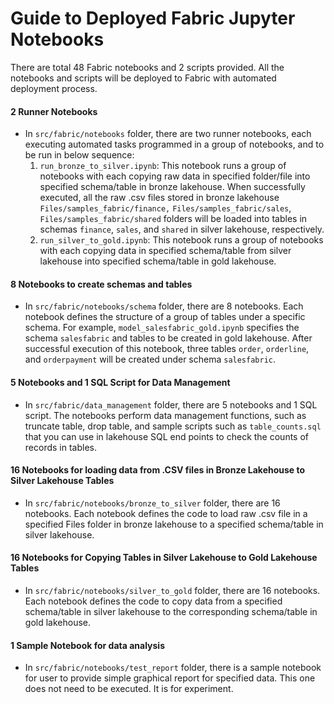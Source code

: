 # Guide to Deployed Fabric Jupyter Notebooks 

There are total 48 Fabric notebooks and 2 scripts provided. All the notebooks and scripts will be deployed to Fabric with automated deployment process. 

#### 2 Runner Notebooks 

- In `src/fabric/notebooks` folder, there are two runner notebooks, each executing automated tasks programmed in a group of notebooks, and to be run in below sequence: 
  1. `run_bronze_to_silver.ipynb`: This notebook runs a group of notebooks with each copying raw data in specified folder/file into specified schema/table in bronze lakehouse. When successfully executed, all the raw .csv files stored in bronze lakehouse `Files/samples_fabric/finance,` `Files/samples_fabric/sales`, `Files/samples_fabric/shared` folders will be loaded into tables in schemas `finance`, `sales`, and `shared` in silver lakehouse, respectively. 
  2. `run_silver_to_gold.ipynb`: This notebook runs a group of notebooks with each copying data in specified schema/table from silver lakehouse into specified schema/table in gold lakehouse. 

#### 8 Notebooks to create schemas and tables 

- In `src/fabric/notebooks/schema` folder, there are 8 notebooks. Each notebook defines the structure of a group of tables under a specific schema. For example, `model_salesfabric_gold.ipynb` specifies the schema `salesfabric` and tables to be created in gold lakehouse. After successful execution of this notebook, three tables `order`, `orderline`, and `orderpayment` will be created under schema `salesfabric`. 

#### 5 Notebooks and 1 SQL Script for Data Management 

- In `src/fabric/data_management` folder, there are 5 notebooks and 1 SQL script. The notebooks perform data management functions, such as truncate table, drop table, and sample scripts such as `table_counts.sql` that you can use in lakehouse SQL end points to check the counts of records in tables. 

#### 16 Notebooks for loading data from .CSV files in Bronze Lakehouse to Silver Lakehouse Tables 

- In `src/fabric/notebooks/bronze_to_silver` folder, there are 16 notebooks. Each notebook defines the code to load raw .csv file in a specified Files folder in bronze lakehouse to a specified schema/table in silver lakehouse.

#### 16 Notebooks for Copying Tables in Silver Lakehouse to Gold Lakehouse Tables 

- In `src/fabric/notebooks/silver_to_gold` folder, there are 16 notebooks. Each notebook defines the code to copy data from a specified schema/table in silver lakehouse to the corresponding schema/table in gold lakehouse. 

#### 1 Sample Notebook for data analysis 

- In `src/fabric/notebooks/test_report` folder, there is a sample notebook for user to provide simple graphical report for specified data. This one does not need to be executed. It is for experiment. 

  

